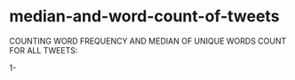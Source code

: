 # median-and-word-count-of-tweets

COUNTING WORD FREQUENCY AND MEDIAN OF UNIQUE WORDS COUNT FOR ALL TWEETS:

1- 
